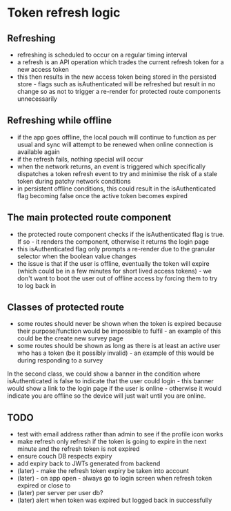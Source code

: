 # Token refresh logic

## Refreshing

- refreshing is scheduled to occur on a regular timing interval
- a refresh is an API operation which trades the current refresh token for a new access token
- this then results in the new access token being stored in the persisted store - flags such as isAuthenticated will be refreshed but result in no change so as not to trigger a re-render for protected route components unnecessarily

## Refreshing while offline

- if the app goes offline, the local pouch will continue to function as per usual and sync will attempt to be renewed when online connection is available again
- if the refresh fails, nothing special will occur
- when the network returns, an event is triggered which specifically dispatches a token refresh event to try and minimise the risk of a stale token during patchy network conditions
- in persistent offline conditions, this could result in the isAuthenticated flag becoming false once the active token becomes expired

## The main protected route component

- the protected route component checks if the isAuthenticated flag is true. If so - it renders the component, otherwise it returns the login page
- this isAuthenticated flag only prompts a re-render due to the granular selector when the boolean value changes
- the issue is that if the user is offline, eventually the token will expire (which could be in a few minutes for short lived access tokens) - we don't want to boot the user out of offline access by forcing them to try to log back in

## Classes of protected route

- some routes should never be shown when the token is expired because their purpose/function would be impossible to fulfil - an example of this could be the create new survey page
- some routes should be shown as long as there is at least an active user who has a token (be it possibly invalid) - an example of this would be during responding to a survey

In the second class, we could show a banner in the condition where isAuthenticated is false to indicate that the user could login - this banner would show a link to the login page if the user is online - otherwise it would indicate you are offline so the device will just wait until you are online.

## TODO

- test with email address rather than admin to see if the profile icon works
- make refresh only refresh if the token is going to expire in the next minute and the refresh token is not expired
- ensure couch DB respects expiry
- add expiry back to JWTs generated from backend
- (later) - make the refresh token expiry be taken into account
- (later) - on app open - always go to login screen when refresh token expired or close to
- (later) per server per user db?
- (later) alert when token was expired but logged back in successfully
